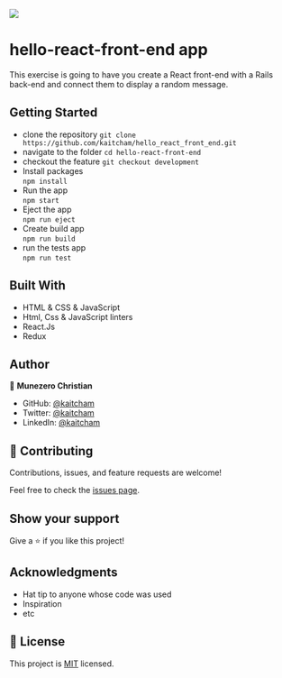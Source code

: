 ![](https://img.shields.io/badge/Microverse-blueviolet)

# hello-react-front-end app
This exercise is going to have you create a React front-end with a Rails back-end and connect them to display a random message.

## Getting Started
- clone the repository
`git clone https://github.com/kaitcham/hello_react_front_end.git`
- navigate to the folder
`cd hello-react-front-end`
- checkout the feature
`git checkout development`
- Install packages\
    `npm install`
- Run the app\
    `npm start`
- Eject the app\
    `npm run eject`
- Create build app\
    `npm run build`
- run the tests app\
    `npm run test`

## Built With
- HTML & CSS & JavaScript
- Html, Css & JavaScript linters
- React.Js
- Redux


## Author

👤 **Munezero Christian**

- GitHub: [@kaitcham](https://github.com/kaitcham)
- Twitter: [@kaitcham](https://twitter.com/kaitcham)
- LinkedIn: [@kaitcham](https://www.linkedin.com/in/kaitcham/)


## 🤝 Contributing

Contributions, issues, and feature requests are welcome!

Feel free to check the [issues page](https://github.com/kaitcham/hello_react_front_end/issues).

## Show your support

Give a ⭐️ if you like this project!

## Acknowledgments

- Hat tip to anyone whose code was used
- Inspiration
- etc

## 📝 License

This project is [MIT](./MIT.md) licensed.
